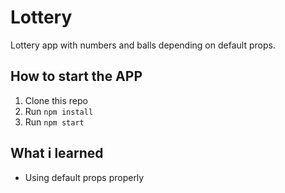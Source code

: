Lottery
=========================================

Lottery app with numbers and balls depending on default props.

How to start the APP
----------------------------

1. Clone this repo
2. Run `npm install`
3. Run `npm start`


What i learned
----------------------------

* Using default props properly
